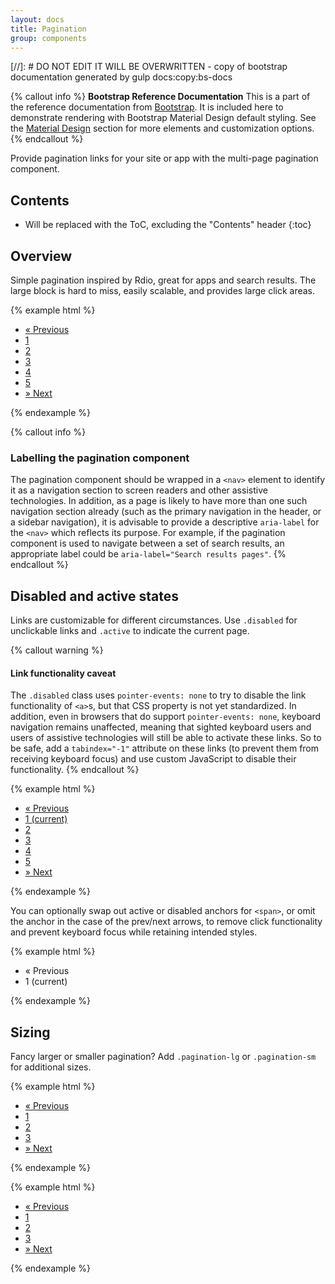 ```yaml
---
layout: docs
title: Pagination
group: components
---
```


[//]: # DO NOT EDIT IT WILL BE OVERWRITTEN - copy of bootstrap documentation generated by gulp docs:copy:bs-docs

{% callout info %}
**Bootstrap Reference Documentation**
This is a part of the reference documentation from <a href="http://getbootstrap.com">Bootstrap</a>.
It is included here to demonstrate rendering with Bootstrap Material Design default styling.
See the <a href="/material-design/buttons">Material Design</a> section for more elements and customization options.
{% endcallout %}




Provide pagination links for your site or app with the multi-page pagination component.

## Contents

* Will be replaced with the ToC, excluding the "Contents" header
{:toc}

## Overview

Simple pagination inspired by Rdio, great for apps and search results. The large block is hard to miss, easily scalable, and provides large click areas.

{% example html %}
<nav aria-label="Page navigation">
  <ul class="pagination">
    <li class="page-item">
      <a class="page-link" href="#" aria-label="Previous">
        <span aria-hidden="true">&laquo;</span>
        <span class="sr-only">Previous</span>
      </a>
    </li>
    <li class="page-item"><a class="page-link" href="#">1</a></li>
    <li class="page-item"><a class="page-link" href="#">2</a></li>
    <li class="page-item"><a class="page-link" href="#">3</a></li>
    <li class="page-item"><a class="page-link" href="#">4</a></li>
    <li class="page-item"><a class="page-link" href="#">5</a></li>
    <li class="page-item">
      <a class="page-link" href="#" aria-label="Next">
        <span aria-hidden="true">&raquo;</span>
        <span class="sr-only">Next</span>
      </a>
    </li>
  </ul>
</nav>
{% endexample %}

{% callout info %}
### Labelling the pagination component

The pagination component should be wrapped in a `<nav>` element to identify it as a navigation section to screen readers and other assistive technologies. In addition, as a page is likely to have more than one such navigation section already (such as the primary navigation in the header, or a sidebar navigation), it is advisable to provide a descriptive `aria-label` for the `<nav>` which reflects its purpose. For example, if the pagination component is used to navigate between a set of search results, an appropriate label could be `aria-label="Search results pages"`.
{% endcallout %}

## Disabled and active states

Links are customizable for different circumstances. Use `.disabled` for unclickable links and `.active` to indicate the current page.

{% callout warning %}
#### Link functionality caveat

The `.disabled` class uses `pointer-events: none` to try to disable the link functionality of `<a>`s, but that CSS property is not yet standardized. In addition, even in browsers that do support `pointer-events: none`, keyboard navigation remains unaffected, meaning that sighted keyboard users and users of assistive technologies will still be able to activate these links. So to be safe, add a `tabindex="-1"` attribute on these links (to prevent them from receiving keyboard focus) and use custom JavaScript to disable their functionality.
{% endcallout %}

{% example html %}
<nav aria-label="...">
  <ul class="pagination">
    <li class="page-item disabled">
      <a class="page-link" href="#" tabindex="-1" aria-label="Previous">
        <span aria-hidden="true">&laquo;</span>
        <span class="sr-only">Previous</span>
      </a>
    </li>
    <li class="page-item active">
      <a class="page-link" href="#">1 <span class="sr-only">(current)</span></a>
    </li>
    <li class="page-item"><a class="page-link" href="#">2</a></li>
    <li class="page-item"><a class="page-link" href="#">3</a></li>
    <li class="page-item"><a class="page-link" href="#">4</a></li>
    <li class="page-item"><a class="page-link" href="#">5</a></li>
    <li class="page-item">
      <a class="page-link" href="#" aria-label="Next">
        <span aria-hidden="true">&raquo;</span>
        <span class="sr-only">Next</span>
      </a>
    </li>
  </ul>
</nav>
{% endexample %}

You can optionally swap out active or disabled anchors for `<span>`, or omit the anchor in the case of the prev/next arrows, to remove click functionality and prevent keyboard focus while retaining intended styles.

{% example html %}
<nav aria-label="...">
  <ul class="pagination">
    <li class="page-item disabled">
      <span class="page-link" aria-label="Previous">
        <span aria-hidden="true">&laquo;</span>
        <span class="sr-only">Previous</span>
      </span>
    </li>
    <li class="page-item active"><span class="page-link">1 <span class="sr-only">(current)</span></span></li>
  </ul>
</nav>
{% endexample %}


## Sizing

Fancy larger or smaller pagination? Add `.pagination-lg` or `.pagination-sm` for additional sizes.

{% example html %}
<nav aria-label="...">
  <ul class="pagination pagination-lg">
    <li class="page-item">
      <a class="page-link" href="#" aria-label="Previous">
        <span aria-hidden="true">&laquo;</span>
        <span class="sr-only">Previous</span>
      </a>
    </li>
    <li class="page-item"><a class="page-link" href="#">1</a></li>
    <li class="page-item"><a class="page-link" href="#">2</a></li>
    <li class="page-item"><a class="page-link" href="#">3</a></li>
    <li class="page-item">
      <a class="page-link" href="#" aria-label="Next">
        <span aria-hidden="true">&raquo;</span>
        <span class="sr-only">Next</span>
      </a>
    </li>
  </ul>
</nav>
{% endexample %}

{% example html %}
<nav aria-label="...">
  <ul class="pagination pagination-sm">
    <li class="page-item">
      <a class="page-link" href="#" aria-label="Previous">
        <span aria-hidden="true">&laquo;</span>
        <span class="sr-only">Previous</span>
      </a>
    </li>
    <li class="page-item"><a class="page-link" href="#">1</a></li>
    <li class="page-item"><a class="page-link" href="#">2</a></li>
    <li class="page-item"><a class="page-link" href="#">3</a></li>
    <li class="page-item">
      <a class="page-link" href="#" aria-label="Next">
        <span aria-hidden="true">&raquo;</span>
        <span class="sr-only">Next</span>
      </a>
    </li>
  </ul>
</nav>
{% endexample %}
